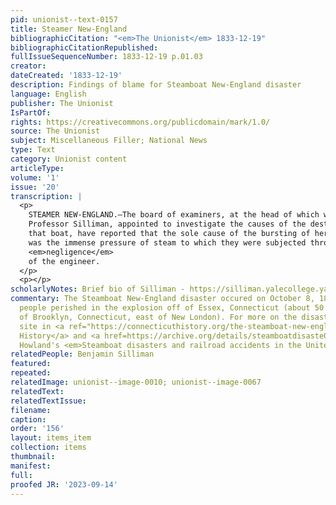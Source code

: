 ```yaml
---
pid: unionist--text-0157
title: Steamer New-England
bibliographicCitation: "<em>The Unionist</em> 1833-12-19"
bibliographicCitationRepublished: 
fullIssueSequenceNumber: 1833-12-19 p.01.03
creator: 
dateCreated: '1833-12-19'
description: Findings of blame for Steamboat New-England disaster
language: English
publisher: The Unionist
IsPartOf: 
rights: https://creativecommons.org/publicdomain/mark/1.0/
source: The Unionist
subject: Miscellaneous Filler; National News
type: Text
category: Unionist content
articleType: 
volume: '1'
issue: '20'
transcription: |
  <p>
    STEAMER NEW-ENGLAND.—The board of examiners, at the head of which was
    Professor Silliman, appointed to investigate the causes of the destruction of
    that boat, have reported that the sole cause of the bursting of her boilers
    was the immense pressure of steam to which they were subjected through the
    <em>negligence</em>
    of the engineer.
  </p>
  <p></p>
scholarlyNotes: Brief bio of Silliman - https://silliman.yalecollege.yale.edu/about-silliman/history
commentary: The Steamboat New-England disaster occured on October 8, 1833. Thirteen
  people perished in the explosion off of Essex, Connecticut (about 50 miles south/southeast
  of Brooklyn, Connecticut, east of New London). For more on the disaster, see the
  site in <a ref="https://connecticuthistory.org/the-steamboat-new-england-the-shock-was-dreadful-today-in-history/">Connecticut
  History</a> and <a href=https://archive.org/details/steamboatdisaste01howl/page/154/mode/2up?view=theater">
  Howland's <em>Steamboat disasters and railroad accidents in the United States.</em></a>
relatedPeople: Benjamin Silliman
featured: 
repeated: 
relatedImage: unionist--image-0010; unionist--image-0067
relatedText: 
relatedTextIssue: 
filename: 
caption: 
order: '156'
layout: items_item
collection: items
thumbnail: 
manifest: 
full: 
proofed JR: '2023-09-14'
---
```

